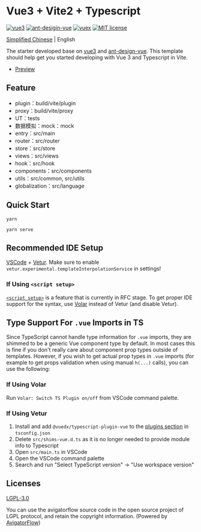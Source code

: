 # Vue3 + Vite2 + Typescript

<p>
  <a href="https://github.com/vuejs/vue-next">
    <img src="https://img.shields.io/badge/vue-3.0.11-brightgreen.svg" alt="vue3"></a>
  <a href="https://github.com/vueComponent/ant-design-vue">
    <img src="https://img.shields.io/badge/antdv--ui-2.1.6-brightgreen.svg" alt="ant-desigin-vue"></a>
  <a href="https://github.com/vuejs/vuex.git">
    <img src="https://img.shields.io/badge/vuex-4.0.0-brightgreen.svg" alt="vuex"></a> 
  <a href="https://github.com/GavinHome/vue3-vite-template/blob/dev/LICENSE">
    <img src="https://img.shields.io/github/license/gavinhome/vue3-vite-template" alt="MIT license"></a>
</p>


[Simplified Chinese](./README.zh.md) | English

The starter developed base on [vue3](https://github.com/vuejs/vue-next) and [ant-design-vue](https://github.com/vueComponent/ant-design-vue). This template should help get you started developing with Vue 3 and Typescript in Vite.

* [Preview](https://gavinhome.github.io/vue3-vite-template)

## Feature

* plugin：build/vite/plugin
* proxy：build/vite/proxy
* UT：tests
* 数据模拟：mock：mock
* entry：src/main
* router：src/router
* store：src/store
* views：src/views
* hook：src/hook
* components：src/components
* utils：src/common, src/utils
* globalization：src/language

## Quick Start
```shell
yarn
```
```shell
yarn serve
```

## Recommended IDE Setup

[VSCode](https://code.visualstudio.com/) + [Vetur](https://marketplace.visualstudio.com/items?itemName=octref.vetur). Make sure to enable `vetur.experimental.templateInterpolationService` in settings!

### If Using `<script setup>`

[`<script setup>`](https://github.com/vuejs/rfcs/pull/227) is a feature that is currently in RFC stage. To get proper IDE support for the syntax, use [Volar](https://marketplace.visualstudio.com/items?itemName=johnsoncodehk.volar) instead of Vetur (and disable Vetur).

## Type Support For `.vue` Imports in TS

Since TypeScript cannot handle type information for `.vue` imports, they are shimmed to be a generic Vue component type by default. In most cases this is fine if you don't really care about component prop types outside of templates. However, if you wish to get actual prop types in `.vue` imports (for example to get props validation when using manual `h(...)` calls), you can use the following:

### If Using Volar

Run `Volar: Switch TS Plugin on/off` from VSCode command palette.

### If Using Vetur

1. Install and add `@vuedx/typescript-plugin-vue` to the [plugins section](https://www.typescriptlang.org/tsconfig#plugins) in `tsconfig.json`
2. Delete `src/shims-vue.d.ts` as it is no longer needed to provide module info to Typescript
3. Open `src/main.ts` in VSCode
4. Open the VSCode command palette
5. Search and run "Select TypeScript version" -> "Use workspace version"

## Licenses

[LGPL-3.0](https://opensource.org/licenses/LGPL-3.0)

You can use the avigatorflow source code in the open source project of LGPL protocol, and retain the copyright information. (Powered by <a target="_blank" href="https://gitee.com/gavinhome/AvigatorFlow">AvigatorFlow</a>)
